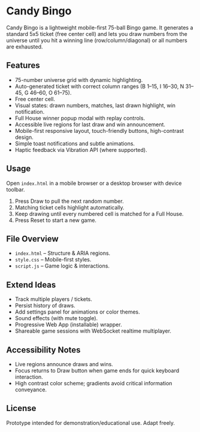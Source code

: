 # Candy Bingo

Candy Bingo is a lightweight mobile-first 75-ball Bingo game. It generates a standard 5x5 ticket (free center cell) and lets you draw numbers from the universe until you hit a winning line (row/column/diagonal) or all numbers are exhausted.

## Features
- 75-number universe grid with dynamic highlighting.
- Auto-generated ticket with correct column ranges (B 1–15, I 16–30, N 31–45, G 46–60, O 61–75).
- Free center cell.
- Visual states: drawn numbers, matches, last drawn highlight, win notification.
 - Full House winner popup modal with replay controls.
- Accessible live regions for last draw and win announcement.
- Mobile-first responsive layout, touch-friendly buttons, high-contrast design.
- Simple toast notifications and subtle animations.
- Haptic feedback via Vibration API (where supported).

## Usage
Open `index.html` in a mobile browser or a desktop browser with device toolbar.

1. Press Draw to pull the next random number.
2. Matching ticket cells highlight automatically.
 3. Keep drawing until every numbered cell is matched for a Full House.
4. Press Reset to start a new game.

## File Overview
- `index.html` – Structure & ARIA regions.
- `style.css` – Mobile-first styles.
- `script.js` – Game logic & interactions.

## Extend Ideas
- Track multiple players / tickets.
- Persist history of draws.
- Add settings panel for animations or color themes.
- Sound effects (with mute toggle).
- Progressive Web App (installable) wrapper.
- Shareable game sessions with WebSocket realtime multiplayer.

## Accessibility Notes
- Live regions announce draws and wins.
- Focus returns to Draw button when game ends for quick keyboard interaction.
- High contrast color scheme; gradients avoid critical information conveyance.

## License
Prototype intended for demonstration/educational use. Adapt freely.
